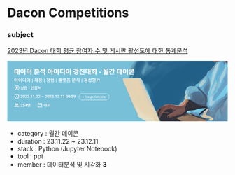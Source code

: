 # Dacon Competitions

### subject
[2023년 Dacon 대회 평균 참여자 수 및 게시판 활성도에 대한 통계분석](https://www.notion.so/2023-Dacon-7488bdfef1ec46899e6eea9d286dbded)  

<img src='https://github.com/Choe-minsung/img/blob/097876e1110cd9781c21ff89e0840b91de8edf4e/%EC%9B%94%EA%B0%84%EB%8D%B0%EC%9D%B4%EC%BD%98.png' width='700'/>

- category : 월간 데이콘
- duration : 23.11.22 ~ 23.12.11
- stack : Python (Jupyter Notebook)
- tool : ppt
- member : 데이터분석 및 시각화 **3**

